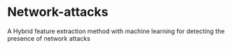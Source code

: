 # Network-attacks
A Hybrid feature extraction method with machine learning for detecting the presence of network attacks
